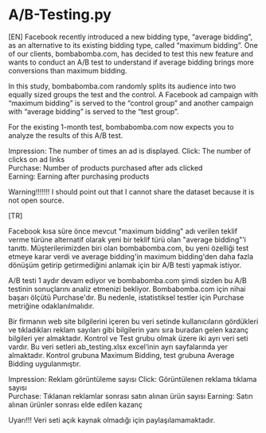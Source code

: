 # A/B-Testing.py
[EN]
Facebook recently introduced a new bidding type, “average bidding”, as an alternative to its existing bidding type, called “maximum bidding”. One of our clients, bombabomba.com, has decided to test this new feature and wants to conduct an A/B test to understand if average bidding brings more conversions than maximum bidding.

In this study, bombabomba.com randomly splits its audience into two equally sized groups the test and the control. A Facebook ad campaign with “maximum bidding” is served to the “control group” and another campaign with “average bidding” is served to the “test group”.

For the existing 1-month test, bombabomba.com now expects you to analyze the results of this A/B test.

Impression: The number of times an ad is displayed. 
Click: The number of clicks on ad links   
Purchase: Number of products purchased after ads clicked  
Earning: Earning after purchasing products  

Warning!!!!!!!
I should point out that I cannot share the dataset because it is not open source.

[TR]

Facebook kısa süre önce mevcut "maximum bidding" adı verilen teklif verme türüne alternatif olarak yeni bir teklif türü olan "average bidding"’i tanıttı.
Müşterilerimizden biri olan bombabomba.com, bu yeni özelliği test etmeye karar verdi ve average bidding'in maximum bidding'den daha fazla dönüşüm getirip getirmediğini 
anlamak için bir A/B testi yapmak istiyor. 

A/B testi 1 aydır devam ediyor ve bombabomba.com şimdi sizden bu A/B testinin sonuçlarını analiz etmenizi bekliyor. Bombabomba.com için nihai başarı ölçütü Purchase'dır. 
Bu nedenle, istatistiksel testler için Purchase metriğine odaklanılmalıdır.

Bir firmanın web site bilgilerini içeren bu veri setinde kullanıcıların gördükleri ve tıkladıkları reklam sayıları gibi bilgilerin yanı sıra buradan gelen kazanç 
bilgileri yer almaktadır. Kontrol ve Test grubu olmak üzere iki ayrı veri seti vardır. Bu veri setleri ab_testing.xlsx excel’inin ayrı sayfalarında yer almaktadır. 
Kontrol grubuna Maximum Bidding, test grubuna Average Bidding uygulanmıştır.

Impression: Reklam görüntüleme sayısı 
Click: Görüntülenen reklama tıklama sayısı  
Purchase: Tıklanan reklamlar sonrası satın alınan ürün sayısı 
Earning: Satın alınan ürünler sonrası elde edilen kazanç  

Uyarı!!!
Veri seti açık kaynak olmadığı için paylaşılamamaktadır. 
